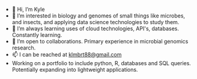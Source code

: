 - 👋 Hi, I’m Kyle
- 👀 I’m interested in biology and genomes of small things like microbes, and insects, and applying data science technologies to study them.
- 🌱 I’m always learning uses of cloud technologies, API's, databases. Constantly learning.
- 💞️ I’m open to collaborations. Primary experience in microbial genomics research.
- 📫 I can be reached at klmbrt88@gmail.com
- Working on a portfolio to include python, R, databases and SQL queries. Potentially expanding into lightweight applications.

<!---
KJLambert/KJLambert is a ✨ special ✨ repository because its `README.md` (this file) appears on your GitHub profile.
You can click the Preview link to take a look at your changes.
--->
